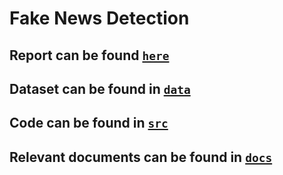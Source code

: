 # Fake News Detection

## Report can be found [`here`](https://github.com/jaymindesai/fake-news-predictor/blob/master/docs/P16_fakenews_detection.pdf)

## Dataset can be found in [`data`](https://github.com/jaymindesai/fake-news-predictor/tree/master/data) 

## Code can be found in [`src`](https://github.com/jaymindesai/fake-news-predictor/tree/master/src)

## Relevant documents can be found in [`docs`](https://github.com/jaymindesai/fake-news-predictor/tree/master/docs)
